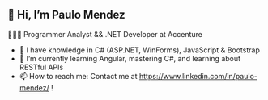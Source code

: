  👋 Hi, I’m Paulo Mendez
 -
 👨🏼‍💻 Programmer Analyst && .NET Developer at Accenture
 
- 🌳 I have knowledge in C# (ASP.NET, WinForms), JavaScript & Bootstrap
- 🌱 I’m currently learning Angular, mastering C#, and learning about RESTful APIs
- 📫 How to reach me: Contact me at https://www.linkedin.com/in/paulo-mendez/ !

<!---
paulomendez1/paulomendez1 is a ✨ special ✨ repository because its `README.md` (this file) appears on your GitHub profile.
You can click the Preview link to take a look at your changes.
--->
